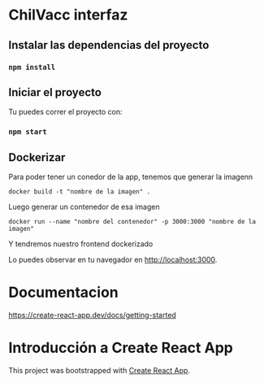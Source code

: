 # ChilVacc interfaz 

## Instalar las dependencias del proyecto

### `npm install`  

## Iniciar el  proyecto

Tu puedes correr el proyecto con:

### `npm start`

## Dockerizar

Para poder tener un conedor de la app, tenemos que generar la imagenn

`docker build -t "nombre de la imagen" .`

Luego generar un contenedor de esa imagen

`docker run --name "nombre del contenedor" -p 3000:3000 "nombre de la imagen"`

Y tendremos nuestro frontend dockerizado

Lo puedes observar en tu navegador en [http://localhost:3000](http://localhost:3000).

# Documentacion 

https://create-react-app.dev/docs/getting-started

# Introducción a Create React App 

This project was bootstrapped with [Create React App](https://github.com/facebook/create-react-app).
